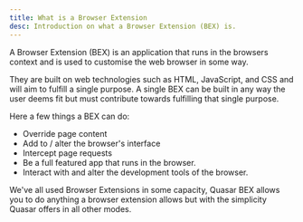 ```yaml
---
title: What is a Browser Extension
desc: Introduction on what a Browser Extension (BEX) is.
---
```


A Browser Extension (BEX) is an application that runs in the browsers context and is used to customise the web browser in some way.

They are built on web technologies such as HTML, JavaScript, and CSS and will aim to fulfill a single purpose. A single BEX
can be built in any way the user deems fit but must contribute towards fulfilling that single purpose.

Here a few things a BEX can do:

* Override page content
* Add to / alter the browser's interface
* Intercept page requests
* Be a full featured app that runs in the browser.
* Interact with and alter the development tools of the browser.

We've all used Browser Extensions in some capacity, Quasar BEX allows you to do anything a browser extension allows but with the simplicity Quasar offers in all other modes.

